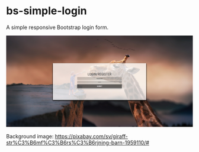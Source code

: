# bs-simple-login
A simple responsive Bootstrap login form.

![A simple responsive login form](/images/screenGrab.jpg?raw=true "A simple responsive login form")


Background image:
https://pixabay.com/sv/giraff-str%C3%B6mf%C3%B6rs%C3%B6rjning-barn-1959110/#
